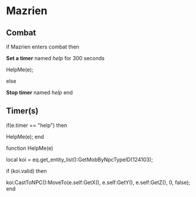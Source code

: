 # Mazrien




## Combat


if  Mazrien enters combat  then


**Set a timer** named *help* for 300 seconds


HelpMe(e);

else


**Stop timer** named *help*
end



## Timer(s)

if(e.timer == "help") then


HelpMe(e);
end

function HelpMe(e)

local koi = eq.get_entity_list():GetMobByNpcTypeID(124103);



if (koi.valid) then


koi:CastToNPC():MoveTo(e.self:GetX(), e.self:GetY(), e.self:GetZ(), 0, false);
end

